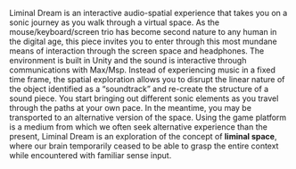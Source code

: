 Liminal Dream is an interactive audio-spatial experience that takes you on a sonic journey as you walk through a virtual space. As the mouse/keyboard/screen trio has become second nature to any human in the digital age, this piece invites you to enter through this most mundane means of interaction through the screen space and headphones. The environment is built in Unity and the sound is interactive through communications with Max/Msp. 
Instead of experiencing music in a fixed time frame, the spatial exploration allows you to disrupt the linear nature of the object identified as a “soundtrack” and re-create the structure of a sound piece. You start bringing out different sonic elements as you travel through the paths at your own pace. In the meantime, you may be transported to an alternative version of the space.
Using the game platform is a medium from which we often seek alternative experience than the present, Liminal Dream is an exploration of the concept of **liminal space**, where our brain temporarily ceased to be able to grasp the entire context while encountered with familiar sense input.